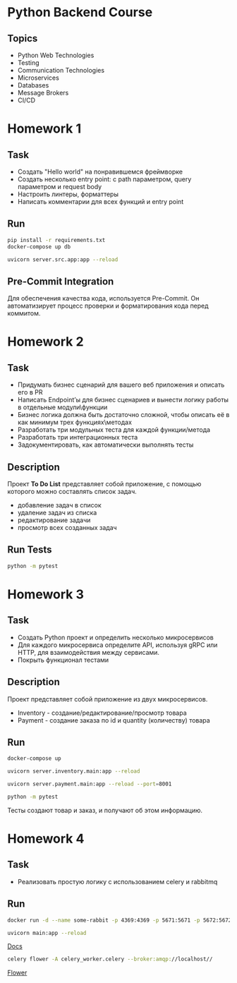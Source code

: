 # Python Backend Course

## Topics
- Python Web Technologies
- Testing
- Communication Technologies
- Microservices
- Databases
- Message Brokers
- CI/CD


# Homework 1

## Task
- Создать "Hello world" на понравившемся фреймворке
- Создать несколько entry point: с path параметром, query параметром и request body
- Настроить линтеры, форматтеры
- Написать комментарии для всех функций и entry point

## Run
```bash
pip install -r requirements.txt
docker-compose up db
```

```bash
uvicorn server.src.app:app --reload
```

## Pre-Commit Integration
Для обеспечения качества кода, используется Pre-Commit. Он автоматизирует процесс проверки и форматирования кода перед коммитом.


# Homework 2

## Task
- Придумать бизнес сценарий для вашего веб приложения и описать его в PR
- Написать Endpoint’ы для бизнес сценариев и вынести логику работы в отдельные модули\функции
- Бизнес логика должна быть достаточно сложной, чтобы описать её в как минимум трех функциях\методах
- Разработать три модульных теста для каждой функции/метода
- Разработать три интеграционных теста
- Задокументировать, как автоматически выполнять тесты

## Description
Проект **To Do List** представляет собой приложение, с помощью которого можно составлять список задач.
- добавление задач в список
- удаление задач из списка
- редактирование задачи
- просмотр всех созданных задач

## Run Tests
```bash
python -m pytest
```


# Homework 3

## Task
- Создать Python проект и определить несколько микросервисов
- Для каждого микросервиса определите API, используя gRPC или HTTP, для взаимодействия между сервисами.
- Покрыть функционал тестами


## Description
Проект представляет собой приложение из двух микросервисов.
- Inventory - создание/редактирование/просмотр товара
- Payment - создание заказа по id и quantity (количеству) товара

## Run
```bash
docker-compose up
```
```bash
uvicorn server.inventory.main:app --reload
```
```bash
uvicorn server.payment.main:app --reload --port=8001
```
```bash
python -m pytest
```
Тесты создают товар и заказ, и получают об этом информацию.


# Homework 4

## Task
- Реализовать простую логику с использованием celery и rabbitmq

## Run
```bash
docker run -d --name some-rabbit -p 4369:4369 -p 5671:5671 -p 5672:5672 -p 15672:15672 rabbitmq:3
```
```bash
uvicorn main:app --reload
```
[Docs](http://localhost:8000/docs)
```bash
celery flower -A celery_worker.celery --broker:amqp://localhost//
```
[Flower](http://localhost:5555/)
